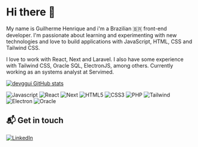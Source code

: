 <h1 border-bottom="1px solid">Hi there 👋</h1>

My name is Guilherme Henrique and i'm a Brazilian 🇧🇷 front-end developer. I'm passionate about learning and experimenting with new technologies and love to build applications with JavaScript, HTML, CSS and Tailwind CSS.

I love to work with React, Next and Laravel. I also have some experience with Tailwind CSS, Oracle SQL, ElectronJS, among others. Currently working as an systems analyst at Servimed.

[![devggui GitHub stats](https://github-readme-stats.vercel.app/api?username=devggui&count_private=true&show_icons=true&hide=contribs&theme=dark)](https://github.com/devggui)

![Javascript](https://img.shields.io/badge/JavaScript-323330?style=for-the-badge&logo=javascript&logoColor=F7DF1E)
![React](https://img.shields.io/badge/React-20232A?style=for-the-badge&logo=react&logoColor=61DAFB)
![Next](https://img.shields.io/badge/Next-black?style=for-the-badge&logo=next.js&logoColor=white)
![HTML5](https://img.shields.io/badge/HTML5-E34F26?style=for-the-badge&logo=html5&logoColor=white)
![CSS3](https://img.shields.io/badge/CSS3-1572B6?style=for-the-badge&logo=css3&logoColor=white)
![PHP](https://img.shields.io/badge/PHP-777BB4?style=for-the-badge&logo=php&logoColor=white)
![Tailwind](https://img.shields.io/badge/Tailwind-1572B6?style=for-the-badge&logo=tailwindcss&logoColor=white)
![Electron](https://img.shields.io/badge/Electron-yellow?style=for-the-badge&logo=electron&logoColor=white)
![Oracle](https://img.shields.io/badge/Oracle-red?style=for-the-badge&logo=oracle&logoColor=white)

## 📬 Get in touch
[![LinkedIn](https://img.shields.io/badge/LinkedIn-0077B5?style=for-the-badge&logo=linkedin&logoColor=white)](https://www.linkedin.com/in/devggui/)
